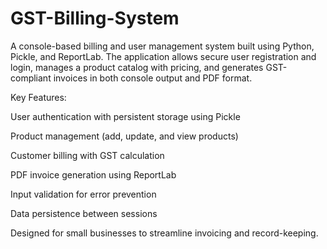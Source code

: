 # GST-Billing-System
A console-based billing and user management system built using Python, Pickle, and ReportLab. The application allows secure user registration and login, manages a product catalog with pricing, and generates GST-compliant invoices in both console output and PDF format.

Key Features:

User authentication with persistent storage using Pickle

Product management (add, update, and view products)

Customer billing with GST calculation

PDF invoice generation using ReportLab

Input validation for error prevention

Data persistence between sessions

Designed for small businesses to streamline invoicing and record-keeping.
